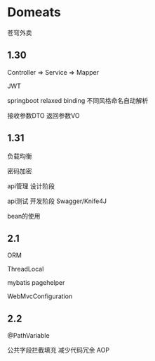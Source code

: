 # Domeats
苍穹外卖

## 1.30
Controller => Service => Mapper

JWT

springboot relaxed binding 不同风格命名自动解析

接收参数DTO 返回参数VO

## 1.31
负载均衡

密码加密

api管理 设计阶段

api测试 开发阶段 Swagger/Knife4J

bean的使用

## 2.1
ORM

ThreadLocal

mybatis pagehelper

WebMvcConfiguration

## 2.2
@PathVariable

公共字段拦截填充 减少代码冗余 AOP


